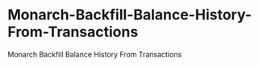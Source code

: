 # Monarch-Backfill-Balance-History-From-Transactions
Monarch Backfill Balance History From Transactions

